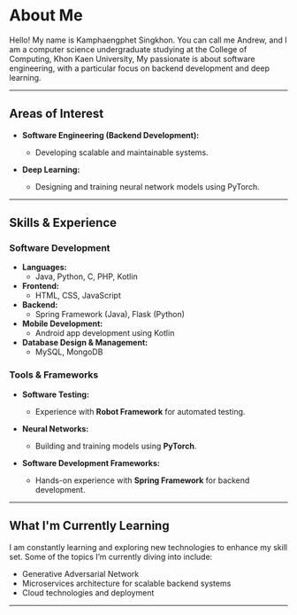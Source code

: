 # About Me

Hello! My name is Kamphaengphet Singkhon. You can call me Andrew, and I am a computer science undergraduate studying at the College of Computing, Khon Kaen University, My passionate is about software engineering, with a particular focus on backend development and deep learning.

---

## Areas of Interest
- **Software Engineering (Backend Development):**
  - Developing scalable and maintainable systems.

- **Deep Learning:**
  - Designing and training neural network models using PyTorch.

---
## Skills & Experience

### Software Development
- **Languages:**
  - Java, Python, C, PHP, Kotlin
- **Frontend:**
  - HTML, CSS, JavaScript
- **Backend:**
  - Spring Framework (Java), Flask (Python)
- **Mobile Development:**
  - Android app development using Kotlin
- **Database Design & Management:**
  - MySQL, MongoDB 

### Tools & Frameworks
- **Software Testing:**
  - Experience with **Robot Framework** for automated testing.

- **Neural Networks:**
  - Building and training models using **PyTorch**.

- **Software Development Frameworks:**
  - Hands-on experience with **Spring Framework** for backend development.

---

## What I'm Currently Learning
I am constantly learning and exploring new technologies to enhance my skill set. Some of the topics I’m currently diving into include:
- Generative Adversarial Network
- Microservices architecture for scalable backend systems
- Cloud technologies and deployment

---
